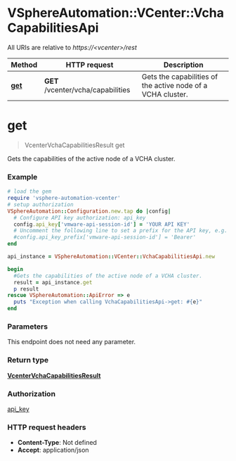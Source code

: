 # VSphereAutomation::VCenter::VchaCapabilitiesApi

All URIs are relative to *https://&lt;vcenter&gt;/rest*

Method | HTTP request | Description
------------- | ------------- | -------------
[**get**](VchaCapabilitiesApi.md#get) | **GET** /vcenter/vcha/capabilities | Gets the capabilities of the active node of a VCHA cluster.


# **get**
> VcenterVchaCapabilitiesResult get

Gets the capabilities of the active node of a VCHA cluster.

### Example
```ruby
# load the gem
require 'vsphere-automation-vcenter'
# setup authorization
VSphereAutomation::Configuration.new.tap do |config|
  # Configure API key authorization: api_key
  config.api_key['vmware-api-session-id'] = 'YOUR API KEY'
  # Uncomment the following line to set a prefix for the API key, e.g. 'Bearer' (defaults to nil)
  #config.api_key_prefix['vmware-api-session-id'] = 'Bearer'
end

api_instance = VSphereAutomation::VCenter::VchaCapabilitiesApi.new

begin
  #Gets the capabilities of the active node of a VCHA cluster.
  result = api_instance.get
  p result
rescue VSphereAutomation::ApiError => e
  puts "Exception when calling VchaCapabilitiesApi->get: #{e}"
end
```

### Parameters
This endpoint does not need any parameter.

### Return type

[**VcenterVchaCapabilitiesResult**](VcenterVchaCapabilitiesResult.md)

### Authorization

[api_key](../README.md#api_key)

### HTTP request headers

 - **Content-Type**: Not defined
 - **Accept**: application/json



